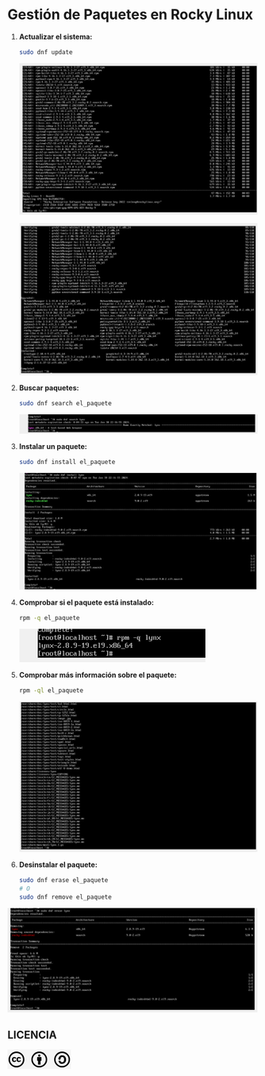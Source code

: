 # Gestión de Paquetes en Rocky Linux

1. **Actualizar el sistema:**
    ```bash
    sudo dnf update
    ```

   ![Licencia](img/imagen_2024-01-30_221557034.png)

    ![Licencia](img/imagen_2024-01-30_221754537.png)
   

3. **Buscar paquetes:**
    ```bash
    sudo dnf search el_paquete
    ```
   ![Licencia](img/imagen_2024-01-30_222155319.png)

4. **Instalar un paquete:**
    ```bash
    sudo dnf install el_paquete
    ```
     ![Licencia](img/imagen_2024-01-30_222536891.png)
    
  
5. **Comprobar si el paquete está instalado:**
    ```bash
    rpm -q el_paquete
    ```
    ![Licencia](img/imagen_2024-01-30_222827495.png)
    
6. **Comprobar más información sobre el paquete:**
    ```bash
    rpm -ql el_paquete
    ```
     ![Licencia](img/imagen_2024-01-30_223354484.png)

7. **Desinstalar el paquete:**
    ```bash
    sudo dnf erase el_paquete
    # O
    sudo dnf remove el_paquete
    ```
![Licencia](img/imagen_2024-01-30_223719662.png)
    


    
## LICENCIA
![Licencia](img/licencia.png)
